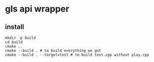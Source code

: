 # gls api wrapper

## install
```commandline
mkdir -p build
cd build 
cmake .. 
cmake --build . # to build everything we got
cmake --build . --target=test # to build test.cpp without play.cpp
```
